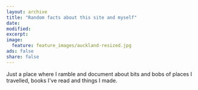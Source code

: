 ```yaml
---
layout: archive
title: "Random facts about this site and myself"
date:
modified:
excerpt:
image:
  feature: feature_images/auckland-resized.jpg
ads: false
share: false
---
```


<!-- A place where I ramble and document things and places I like -->
<!-- on places she walked, books she read, and things she made.  -->
<!-- Some ramblings from an average Hong Kong born kiwi to document things and places she liked. -->

Just a place where I ramble and document about bits and bobs of places I travelled, books I've read and things I made. 
